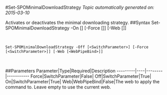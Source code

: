 #Set-SPOMinimalDownloadStrategy
*Topic automatically generated on: 2015-03-10*

Activates or deactivates the minimal downloading strategy.
##Syntax
    Set-SPOMinimalDownloadStrategy -On [<SwitchParameter>] [-Force [<SwitchParameter>]] [-Web [<WebPipeBind>]]

&nbsp;

    Set-SPOMinimalDownloadStrategy -Off [<SwitchParameter>] [-Force [<SwitchParameter>]] [-Web [<WebPipeBind>]]

&nbsp;

##Parameters
Parameter|Type|Required|Description
---------|----|--------|-----------
Force|SwitchParameter|False|
Off|SwitchParameter|True|
On|SwitchParameter|True|
Web|WebPipeBind|False|The web to apply the command to. Leave empty to use the current web.
